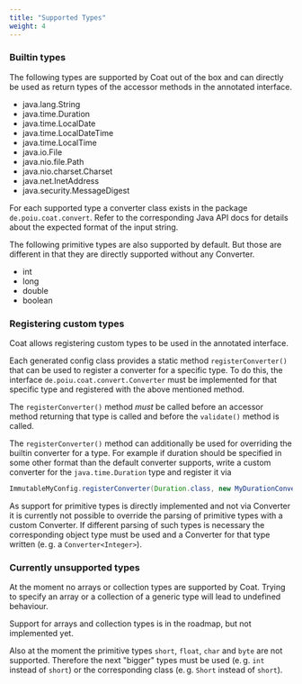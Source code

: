```yaml
---
title: "Supported Types"
weight: 4
---
```


### Builtin types

The following types are supported by Coat out of the box and can directly
be used as return types of the accessor methods in the annotated interface.

* java.lang.String
* java.time.Duration
* java.time.LocalDate
* java.time.LocalDateTime
* java.time.LocalTime
* java.io.File
* java.nio.file.Path
* java.nio.charset.Charset
* java.net.InetAddress
* java.security.MessageDigest

For each supported type a converter class exists in the package
`de.poiu.coat.convert`. Refer to the corresponding Java API docs for
details about the expected format of the input string.
<!-- FIXME: Link to API doc -->

The following primitive types are also supported by default. But those are
different in that they are directly supported without any Converter.

* int
* long
* double
* boolean

### Registering custom types

Coat allows registering custom types to be used in the annotated interface.

Each generated config class provides a static method `registerConverter()`
that can be used to register a converter for a specific type. To do this,
the interface `de.poiu.coat.convert.Converter` must be implemented for that
specific type and registered with the above mentioned method.

The `registerConverter()` method _must_ be called before an accessor method
returning that type is called and before the `validate()` method is called.

The `registerConverter()` method can additionally be used for overriding
the builtin converter for a type. For example if duration should be
specified in some other format than the default converter supports, write a
custom converter for the `java.time.Duration` type and register it via

```java
ImmutableMyConfig.registerConverter(Duration.class, new MyDurationConverter());
```

As support for primitive types is directly implemented and not via
Converter it is currently not possible to override the parsing of primitive
types with a custom Converter. If different parsing of such types is
necessary the corresponding object type must be used and a Converter for
that type written (e. g. a `Converter<Integer>`).

### Currently unsupported types

At the moment no arrays or collection types are supported by Coat. Trying
to specify an array or a collection of a generic type will lead to
undefined behaviour.

Support for arrays and collection types is in the roadmap, but not
implemented yet.

Also at the moment the primitive types `short`, `float`, `char` and `byte`
are not supported. Therefore the next "bigger" types must be used (e. g.
`int` instead of `short`) or the corresponding class (e. g. `Short` instead
of `short`).
